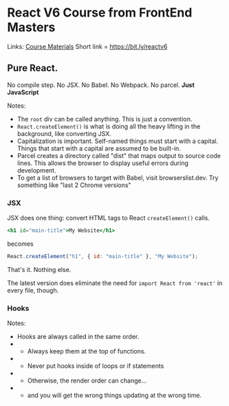 # React V6 Course from FrontEnd Masters

Links:
[Course Materials](https://btholt.github.io/complete-intro-to-react-v6) Short link = https://bit.ly/reactv6

## Pure React.
No compile step. No JSX. No Babel. No Webpack. No parcel. **Just JavaScript**

Notes:
* The `root` div can be called anything. This is just a convention.
* `React.createElement()` is what is doing all the heavy lifting in the background, like converting JSX.
* Capitalization is important. Self-named things must start with a capital. Things that start with a capital are assumed to be built-in.
* Parcel creates a directory called "dist" that maps output to source code lines. This allows the browser to display useful errors during development.
* To get a list of browsers to target with Babel, visit browserslist.dev. Try something like "last 2 Chrome versions"

### JSX
JSX does one thing: convert HTML tags to React `createElement()` calls.

```jsx
<h1 id="main-title">My Website</h1>
```
becomes
```js
React.createElement("h1", { id: "main-title" }, "My Website");
```
That's it. Nothing else.

The latest version does eliminate the need for `import React from 'react'` in every file, though.

### Hooks

Notes:
* Hooks are always called in the same order.
* * Always keep them at the top of functions.
* * Never put hooks inside of loops or if statements
* * Otherwise, the render order can change...
* * and you will get the wrong things updating at the wrong time.

